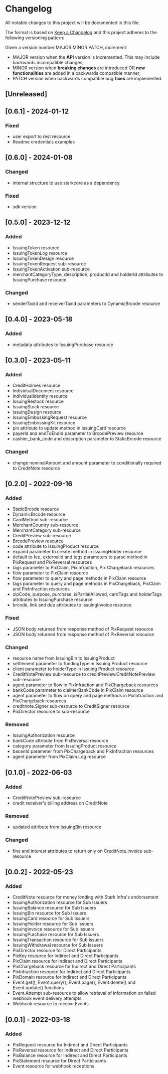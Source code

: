 # Changelog

All notable changes to this project will be documented in this file.

The format is based on [Keep a Changelog](https://keepachangelog.com/en/1.0.0/)
and this project adheres to the following versioning pattern:

Given a version number MAJOR.MINOR.PATCH, increment:

- MAJOR version when the **API** version is incremented. This may include backwards incompatible changes;
- MINOR version when **breaking changes** are introduced OR **new functionalities** are added in a backwards compatible manner;
- PATCH version when backwards compatible bug **fixes** are implemented.


## [Unreleased]

## [0.6.1] - 2024-01-12
### Fixed
- user export to rest resource
- Readme credentials examples

## [0.6.0] - 2024-01-08
### Changed
- internal structure to use starkcore as a dependency.
### Fixed
- sdk version

## [0.5.0] - 2023-12-12
### Added
- IssuingToken resource
- IssuingTokenLog resource
- IssuingTokenDesign resource
- IssuingTokenRequest sub-resource
- IssuingTokenActivation sub-resource
- merchantCategoryType, description, productId and holderId attributes to IssuingPurchase resource
### Changed
- senderTaxId and receiverTaxId parameters to DynamicBrcode resource

## [0.4.0] - 2023-05-18
### Added
- metadata attributes to IssuingPurchase resource

## [0.3.0] - 2023-05-11
### Added
- CreditHolmes resource
- IndividualDocument resource
- IndividualIdentity resource
- IssuingRestock resource
- IssuingStock resource
- IssuingDesign resource
- IssuingEmbossingRequest resource
- IssuingEmbossingKit resource
- pin attribute to update method in IssuingCard resource
- payerId and endToEndId parameter to BrcodePreview resource
- cashier_bank_code and description parameter to StaticBrcode resource
### Changed
- change nominalAmount and amount parameter to conditionally required to CreditNote resource

## [0.2.0] - 2022-09-16
### Added
- StaticBrcode resource
- DynamicBrcode resource 
- CardMethod sub-resource
- MerchantCountry sub-resource
- MerchantCategory sub-resource
- CreditPreview sub-resource
- BrcodePreview resource
- code attribute to IssuingProduct resource
- expand parameter to create method in IssuingHolder resource
- default to fee, externalId and tags parameters to parse method in PixRequest and PixReversal resources
- tags parameter to PixClaim, PixInfraction, Pix Chargeback resources
- flow parameter to PixClaim resource
- flow parameter to query and page methods in PixClaim resource
- tags parameter to query and page methods in PixChargeback, PixClaim and PixInfraction resources
- zipCode, purpose, purchase, isPartialAllowed, cardTags and holderTags attributes to IssuingPurchase resource
- brcode, link and due attributes to IssuingInvoice resource
### Fixed
- JSON body returned from response method of PixRequest resource
- JSON body returned from response method of PixReversal resource
### Changed
- resource name from IssuingBin to IssuingProduct
- settlement parameter to fundingType in Issuing Product resource
- client parameter to holderType in Issuing Product resource
- CreditNotePreview sub-resource to creditPreview.CreditNotePreview sub-resource
- agent parameter to flow in PixInfraction and PixChargeback resources
- bankCode parameter to claimerBankCode in PixClaim resource
- agent parameter to flow on query and page methods in PixInfraction and PixChargeback resources
- creditnote.Signer sub-resource to CreditSigner resource
- PixDirector resource to sub-resource
### Removed 
- IssuingAuthorization resource
- bankCode attribute from PixReversal resource
- category parameter from IssuingProduct resource
- bacenId parameter from PixChargeback and PixInfraction resources
- agent parameter from PixClaim.Log resource

## [0.1.0] - 2022-06-03
### Added
- CreditNotePreview sub-resource
- credit receiver's billing address on CreditNote
### Removed
- updated attribute from IssuingBin resource
### Changed
- fine and interest attributes to return only on CreditNote.Invoice sub-resource

## [0.0.2] - 2022-05-23
### Added
- CreditNote resource for money lending with Stark Infra's endorsement
- IssuingAuthorization resource for Sub Issuers
- IssuingBalance resource for Sub Issuers
- IssuingBin resource for Sub Issuers
- IssuingCard resource for Sub Issuers
- IssuingHolder resource for Sub Issuers
- IssuingInvoice resource for Sub Issuers
- IssuingPurchase resource for Sub Issuers
- IssuingTransaction resource for Sub Issuers
- IssuingWithdrawal resource for Sub Issuers
- PixDirector resource for Direct Participants
- PixKey resource for Indirect and Direct Participants
- PixClaim resource for Indirect and Direct Participants
- PixChargeback resource for Indirect and Direct Participants
- PixInfraction resource for Indirect and Direct Participants
- PixDomain resource for Indirect and Direct Participants
- Event.get(), Event.query(), Event.page(), Event.delete() and Event.update() functions
- Event.Attempt sub-resource to allow retrieval of information on failed webhook event delivery attempts
- Webhook resource to receive Events

## [0.0.1] - 2022-03-18
### Added
- PixRequest resource for Indirect and Direct Participants
- PixReversal resource for Indirect and Direct Participants
- PixBalance resource for Indirect and Direct Participants
- PixStatement resource for Direct Participants
- Event resource for webhook receptions
